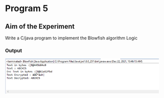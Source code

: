 # Program  5
## Aim of the Experiment
Write a C/java program to implement the Blowfish algorithm Logic

### Output

![output](BlowFish.png)
